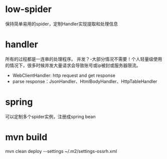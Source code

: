 # low-spider
保持简单易用的spider，定制Handler实现提取和处理信息

# handler
所有的过程都是一连串的处理程序。
并发？-大部分情况不需要！个人轻量级使用的情况下，很多时候并发大量请求会导致账号或ip被封或服务器限流。
- WebClientHandler: http request and get response
- parse response：JsonHandler、HtmlBodyHandler、HttpTableHandler

# spring
可以定制多个spider实例，注册成spring bean

# mvn build
mvn clean deploy --settings ~/.m2/settings-ossrh.xml
